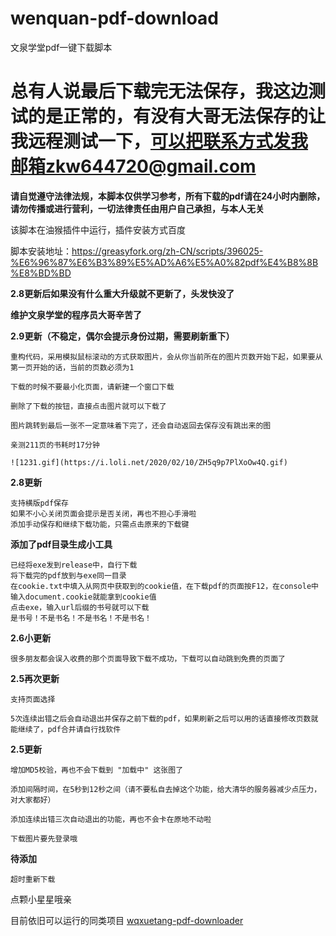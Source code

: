 # wenquan-pdf-download
文泉学堂pdf一键下载脚本

# 总有人说最后下载完无法保存，我这边测试的是正常的，有没有大哥无法保存的让我远程测试一下，可以把联系方式发我邮箱zkw644720@gmail.com

**请自觉遵守法律法规，本脚本仅供学习参考，所有下载的pdf请在24小时内删除，请勿传播或进行营利，一切法律责任由用户自己承担，与本人无关**

该脚本在油猴插件中运行，插件安装方式百度

脚本安装地址：https://greasyfork.org/zh-CN/scripts/396025-%E6%96%87%E6%B3%89%E5%AD%A6%E5%A0%82pdf%E4%B8%8B%E8%BD%BD

**2.8更新后如果没有什么重大升级就不更新了，头发快没了**

**维护文泉学堂的程序员大哥辛苦了**

**2.9更新（不稳定，偶尔会提示身份过期，需要刷新重下）**
```
重构代码，采用模拟鼠标滚动的方式获取图片，会从你当前所在的图片页数开始下起，如果要从第一页开始的话，当前的页数必须为1

下载的时候不要最小化页面，请新建一个窗口下载

删除了下载的按钮，直接点击图片就可以下载了

图片跳转到最后一张不一定意味着下完了，还会自动返回去保存没有跳出来的图

亲测211页的书耗时17分钟

![1231.gif](https://i.loli.net/2020/02/10/ZH5q9p7PlXoOw4Q.gif)
```

**2.8更新**
```
支持横版pdf保存
如果不小心关闭页面会提示是否关闭，再也不担心手滑啦
添加手动保存和继续下载功能，只需点击原来的下载键
```

**添加了pdf目录生成小工具**
```
已经将exe发到release中，自行下载
将下载完的pdf放到与exe同一目录
在cookie.txt中填入从网页中获取到的cookie值，在下载pdf的页面按F12，在console中输入document.cookie就能拿到cookie值
点击exe，输入url后缀的书号就可以下载
是书号！不是书名！不是书名！不是书名！
```

**2.6小更新**
```
很多朋友都会误入收费的那个页面导致下载不成功，下载可以自动跳到免费的页面了
```

**2.5再次更新**
```
支持页面选择

5次连续出错之后会自动退出并保存之前下载的pdf，如果刷新之后可以用的话直接修改页数就能继续了，pdf合并请自行找软件

```
**2.5更新**
```
增加MD5校验，再也不会下载到 "加载中" 这张图了

添加间隔时间，在5秒到12秒之间（请不要私自去掉这个功能，给大清华的服务器减少点压力，对大家都好）

添加连续出错三次自动退出的功能，再也不会卡在原地不动啦

下载图片要先登录哦
```
**待添加**
```
超时重新下载
```

点颗小星星哦亲

目前依旧可以运行的同类项目
[wqxuetang-pdf-downloader](https://github.com/SweetInk/wqxuetang-pdf-downloader) 
